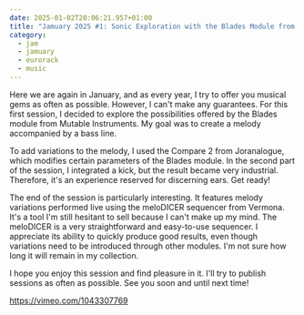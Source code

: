 ```yaml
---
date: 2025-01-02T20:06:21.957+01:00
title: "Jamuary 2025 #1: Sonic Exploration with the Blades Module from Mutable Instruments"
category:
  - jam
  - jamuary
  - eurorack
  - music
---
```


Here we are again in January, and as every year, I try to offer you musical gems as often as possible. However, I can't make any guarantees. For this first session, I decided to explore the possibilities offered by the Blades module from Mutable Instruments. My goal was to create a melody accompanied by a bass line.

To add variations to the melody, I used the Compare 2 from Joranalogue, which modifies certain parameters of the Blades module. In the second part of the session, I integrated a kick, but the result became very industrial. Therefore, it's an experience reserved for discerning ears. Get ready!

The end of the session is particularly interesting. It features melody variations performed live using the meloDICER sequencer from Vermona. It's a tool I'm still hesitant to sell because I can't make up my mind. The meloDICER is a very straightforward and easy-to-use sequencer. I appreciate its ability to quickly produce good results, even though variations need to be introduced through other modules. I'm not sure how long it will remain in my collection.

I hope you enjoy this session and find pleasure in it. I'll try to publish sessions as often as possible. See you soon and until next time!

https://vimeo.com/1043307769
